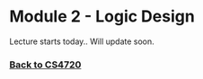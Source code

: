 # Module 2 - Logic Design

Lecture starts today.. Will update soon.

### [Back to CS4720](%WEBPATH%/classes/cs4720/)